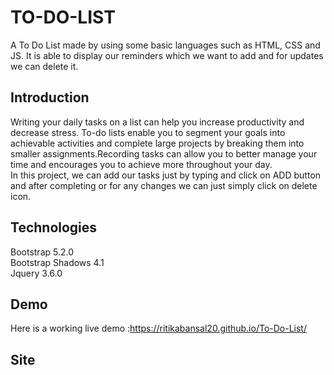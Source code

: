 
# TO-DO-LIST

 A To Do List made by using some basic languages such as HTML, CSS and JS. It is able to display our reminders which we want to add and for updates we can delete it.
 

## Introduction
Writing your daily tasks on a list can help you increase productivity and decrease stress. To-do lists enable you to segment your goals into achievable activities and complete large projects by breaking them into smaller assignments.Recording tasks can allow you to better manage your time and encourages you to achieve more throughout your day.                                                          
In this project, we can add our tasks just by typing and click on ADD button and after completing or for any changes we can just simply click on delete icon.
## Technologies
Bootstrap 5.2.0                                                                                                                                                                                                                                                    
Bootstrap Shadows 4.1                                                   
Jquery 3.6.0
## Demo
Here is a working live demo :https://ritikabansal20.github.io/To-Do-List/
## Site
